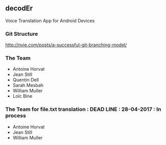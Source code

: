 ## decodEr

Voice Translation App for Android Devices

### Git Structure

http://nvie.com/posts/a-successful-git-branching-model/

### The Team
 - Antoine Horvat
 - Jean Still
 - Quentin Dell
 - Sarah Mesbah
 - William Muller
 - Loïc Bine

### The Team for file.txt translation : DEAD LINE : 28-04-2017 : In process
  - Antoine Horvat
  - Jean Still
  - William Muller
